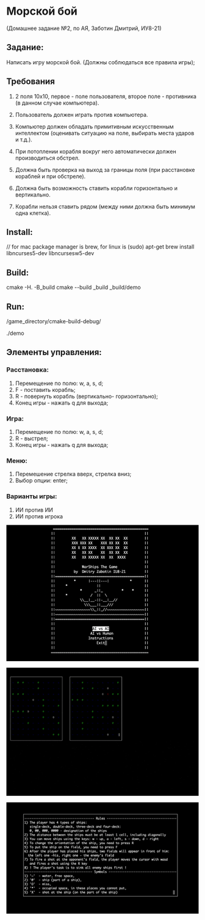 # Морской бой
(Домашнее задание №2, по АЯ, Заботин Дмитрий, ИУ8-21)

## Задание:
Написать игру морской бой. (Должны соблюдаться все правила игры);

## Требования
1. 2 поля 10х10, первое - поле пользователя, второе поле - противника (в данном случае компьютера).
   
2. Пользователь должен играть против компьютера.
   
3. Компьютер должен обладать примитивным искусственным интеллектом (оценивать ситуацию на поле, выбирать места ударов и т.д.).
   
4. При потоплении корабля вокруг него автоматически должен производиться обстрел.
   
5. Должна быть проверка на выход за границы поля (при расстановке кораблей и при обстреле).
   
6. Должна быть возможность ставить корабли горизонтально и вертикально.
   
7. Корабли нельзя ставить рядом (между ними должна быть минимум одна клетка).

## Install:
// for mac package manager is brew, for linux is (sudo) apt-get
brew install libncurses5-dev libncursesw5-dev

## Build:
cmake -H. -B_build
cmake --build _build
_build/demo

## Run:
/game_directory/cmake-build-debug/

./demo

## Элементы управления:

### Расстановка:

1. Перемещение по полю: w, a, s, d;
2. F - поставить корабль;
3. R - повернуть корабль (вертикально- горизонтально);
4. Конец игры - нажать q для выхода;

### Игра:

1. Перемещение по полю: w, a, s, d;
2. R - выстрел;
3. Конец игры - нажать q для выхода;

### Меню:

1. Перемешение стрелка вверх, стрелка вниз;
2. Выбор опции: enter;

### Варианты игры:

1. ИИ против ИИ
2. ИИ против игрока


![GIF](https://github.com/DimaZzZz101/WarShips/blob/master/img/Menu.gif)

![GIF](https://github.com/DimaZzZz101/WarShips/blob/master/img/AIvsAI-game-demo.gif)

![alt text](img/rules.png)

